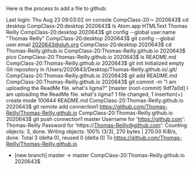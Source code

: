 Here is the process to add a file to github:

Last login: Thu Aug 23 09:03:02 on console
CompClass-20:~ 2020643$ cd desktop
CompClass-20:desktop 2020643$ ls
Atom.app	HTMLText	Thomas Reilly
CompClass-20:desktop 2020643$ git config --global user.name "Thomas Reilly"
CompClass-20:desktop 2020643$ git config --global user.email 2020643@sluh.org
CompClass-20:desktop 2020643$ cd Thomas-Reilly.github.io
CompClass-20:Thomas-Reilly.github.io 2020643$ pico
CompClass-20:Thomas-Reilly.github.io 2020643$ ls
README.md
CompClass-20:Thomas-Reilly.github.io 2020643$ git init
Initialized empty Git repository in /Users/2020643/Desktop/Thomas-Reilly.github.io/.git/
CompClass-20:Thomas-Reilly.github.io 2020643$ git add README.md
CompClass-20:Thomas-Reilly.github.io 2020643$ git commit -m "I am uploading the ReadMe file. what's ligma?"
[master (root-commit) 9df7a0d] I am uploading the ReadMe file. what's ligma?
 1 file changed, 1 insertion(+)
 create mode 100644 README.md
CompClass-20:Thomas-Reilly.github.io 2020643$ git remote add connection1 https://github.com/Thomas-Reilly/Thomas-Reilly.github.io
CompClass-20:Thomas-Reilly.github.io 2020643$ git push connection1 master
Username for 'https://github.com': Thomas-Reilly
Password for 'https://Thomas-Reilly@github.com': 
Counting objects: 3, done.
Writing objects: 100% (3/3), 270 bytes | 270.00 KiB/s, done.
Total 3 (delta 0), reused 0 (delta 0)
To https://github.com/Thomas-Reilly/Thomas-Reilly.github.io
 * [new branch]      master -> master
CompClass-20:Thomas-Reilly.github.io 2020643$ 

